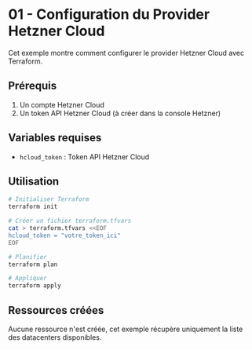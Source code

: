 # 01 - Configuration du Provider Hetzner Cloud

Cet exemple montre comment configurer le provider Hetzner Cloud avec Terraform.

## Prérequis

1. Un compte Hetzner Cloud
2. Un token API Hetzner Cloud (à créer dans la console Hetzner)

## Variables requises

- `hcloud_token` : Token API Hetzner Cloud

## Utilisation

```bash
# Initialiser Terraform
terraform init

# Créer un fichier terraform.tfvars
cat > terraform.tfvars <<EOF
hcloud_token = "votre_token_ici"
EOF

# Planifier
terraform plan

# Appliquer
terraform apply
```

## Ressources créées

Aucune ressource n'est créée, cet exemple récupère uniquement la liste des datacenters disponibles.
